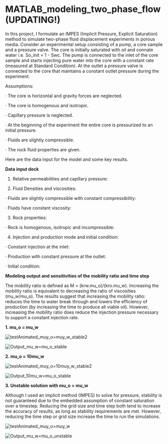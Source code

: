 # MATLAB_modeling_two_phase_flow (UPDATING!)

In this project, I formulate an IMPES (Implicit Pressure, Explicit Saturation) method to simulate two-phase fluid displacement experiments in porous media. Consider an experimental setup consisting of a pump, a core sample and a pressure valve. The core is initially saturated with oil and connate water i.e. So_init = 1 - Swc. The pump is connected to the inlet of the core sample and starts injecting pure water into the core with a constant rate (measured at Standard Condition). At the outlet a pressure valve is connected to the core that maintains a constant outlet pressure during the experiment.


Assumptions:

· The core is horizontal and gravity forces are neglected.

· The core is homogenous and isotropic.

· Capillary pressure is neglected.

· At the beginning of the experiment the entire core is pressurized to an initial pressure.

· Fluids are slightly compressible.

· The rock fluid properties are given.


Here are the data input for the model and some key results.

**Data input deck**

1. Relative permeabilities and capillary pressure:

2. Fluid Densities and viscosities:

· Fluids are slightly compressible with constant compressibility:

· Fluids have constant viscosity:

3. Rock properties:

· Rock is homogenous, isotropic and incompressible:

4. Injection and production mode and initial condition:

· Constant injection at the inlet:

· Production with constant pressure at the outlet:

· Initial condition:



**Modeling output and sensitivities of the mobility ratio and time step**

The mobility ratio is defined as M = (krw.mu_o)/(kro.mu_w). Increasing the mobility ratio is equivalent to decreasing the ratio of viscosities (mu_w/mu_o). The results suggest that increasing the mobility ratio: reduces the time to water break through and lowers the efficiency of production (by increasing the time to produce all viable oil). However, increasing the mobility ratio does reduce the injection pressure necessary to support a constant injection rate.

**1. mu_o = mu_w**

![testAnimated_muy_o=muy_w_stable2](https://user-images.githubusercontent.com/86640902/219100477-30e5523c-839d-4723-962c-1a01ee403478.gif)


![Output_mu_w=mu_o_stable](https://user-images.githubusercontent.com/86640902/219101223-1076c638-db15-4844-aaf9-38801aa84b69.jpg)


**2. mu_o = 10mu_w**

![testAnimated_muy_o=10muy_w_stable2](https://user-images.githubusercontent.com/86640902/219100542-a2bb8634-b695-44d9-959a-bcf49ab8fc25.gif)

![Output_10mu_w=mu_o_stable](https://user-images.githubusercontent.com/86640902/219100790-de0c854f-1f95-4b78-840b-fd5ccbead061.jpg)

**3. Unstable solution with mu_o = mu_w**

Although I used an implicit method (IMPES) to solve for pressure, stability is not guaranteed due to the embedded assumption of constant saturation over a timestep. Reducing the grid size and time step both tend to increase the accuracy of results, as long as stability
requirements are met. However, reducing the time step or grid size increase the time to run the simulations.

![testAnimated_muy_o=muy_w](https://user-images.githubusercontent.com/86640902/219053413-d4b16f24-548b-4912-b58d-d7b184ec41a2.gif)

![Output_mu_w=mu_o_unstable](https://user-images.githubusercontent.com/86640902/219101361-1d59c26b-1282-47b2-ba3e-f49efd3ceb5b.jpg)


